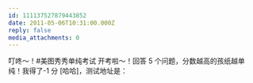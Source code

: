 ```yaml
---
id: 111137527879443852
date: 2011-05-06T10:31:00.000Z
reply: false
media_attachments: 0
---
```


叮咚～！#美图秀秀单纯考试 开考啦～！回答 5 个问题，分数越高的孩纸越单纯！我得了-1 分 [哈哈]，测试地址是： ​​​​

